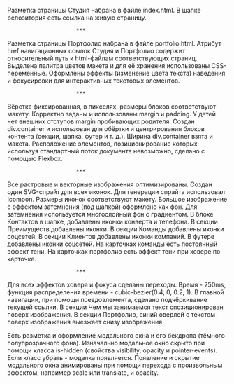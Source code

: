 Разметка страницы Студия набрана в файле index.html.
В шапке репозитория есть ссылка на живую страницу.

                          ***
Разметка страницы Портфолио набрана в файле portfolio.html.
Атрибут href навигационных ссылок Студия и Портфолио содержит относительный путь к html-файлам соответствующих страниц.
Выделена палитра цветов макета и для её хранения использованы CSS-переменные.
Оформлены эффекты (изменение цвета текста) наведения и фокусировки для интерактивных текстовых элементов.

                          ***
Вёрстка фиксированная, в пикселях, размеры блоков соответствуют макету.
Корректно заданы и использованы margin и padding.
У детей нет внешних отступов margin пробивающих родителя.
Создан div.container и использован для обёртки и центрирования блоков контента (секции, шапка, футер и т. д.).
Ширина div.container взята и макета.
Расположение элементов, позиционирование которых используя стандартный поток документа невозможно, сделано с помощью Flexbox.

                          ***
Все растровые и векторные изображения оптимизированы.
Создан один SVG-спрайт для всех иконок. Для генерации спрайта использовал Icomoon.
Размеры иконок соответствуют макету.
Большое изображение с эффектом затемнения (под шапкой) оформлено как фон. Для затемнения используется многослойный фон с градиентом.
В блоке Контактов в шапке, добавлены иконки конверта и телефона.
В секции Преимуществ добавлены иконки.
В секции Команды добавлены иконки соцсетей.
В секции Клиентов добавлены иконки компаний.
В футере добавлены иконки соцсетей.
На карточках команды есть постоянный эффект тени.
На карточках портфолио есть эффект тени при ховере по карточке.

                          ***
Для всех эффектов ховера и фокуса сделаны переходы. Время - 250ms, функция распределения времени - cubic-bezier(0.4, 0, 0.2, 1).
В главной навигации, при помощи псевдоэлемента, сделано подчёркивание текущей ссылки.
В секции Чем мы занимаемся текст спозиционирован поверх изображения.
В секции Портфолио, синий оверлей с текстом поверх изображения выезжает снизу изображения.

Есть разметка и оформление модального окна и его бекдропа (тёмного полупрозрачного фона).
Изначально модальное окно скрыто при помощи класса is-hidden (свойства visibility, opacity и pointer-events). Если класс убрать - модалка появляется.
Появление и скрытие модального окна анимированы при помощи перехода с произвольным эффектом, например scale или translate, и opacity.